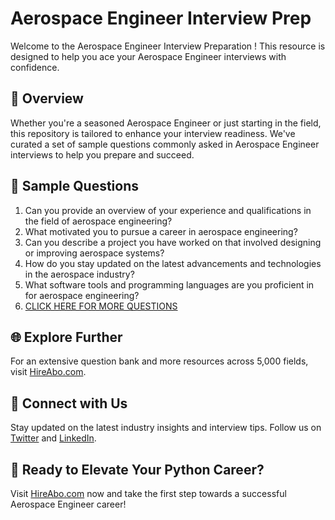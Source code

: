 # Aerospace Engineer Interview Prep

Welcome to the Aerospace Engineer Interview Preparation ! This resource is designed to help you ace your Aerospace Engineer interviews with confidence.

## 🚀 Overview

Whether you're a seasoned Aerospace Engineer or just starting in the field, this repository is tailored to enhance your interview readiness. We've curated a set of sample questions commonly asked in Aerospace Engineer interviews to help you prepare and succeed.

## 📝 Sample Questions

1. Can you provide an overview of your experience and qualifications in the field of aerospace engineering?
2. What motivated you to pursue a career in aerospace engineering?
3. Can you describe a project you have worked on that involved designing or improving aerospace systems?
4. How do you stay updated on the latest advancements and technologies in the aerospace industry?
5. What software tools and programming languages are you proficient in for aerospace engineering?
6. [CLICK HERE FOR MORE QUESTIONS](https://hireabo.com/job/3_3_0/Aerospace%20Engineer)

## 🌐 Explore Further

For an extensive question bank and more resources across 5,000 fields, visit [HireAbo.com](https://www.hireabo.com).

## 📱 Connect with Us

Stay updated on the latest industry insights and interview tips. Follow us on [Twitter](https://twitter.com/hireabo) and [LinkedIn](https://www.linkedin.com/in/hire-abo-3609972a8/).

## 🚀 Ready to Elevate Your Python Career?

Visit [HireAbo.com](https://www.hireabo.com) now and take the first step towards a successful Aerospace Engineer career!